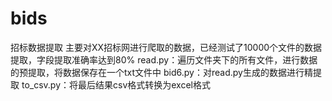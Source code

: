 # bids
招标数据提取
主要对XX招标网进行爬取的数据，已经测试了10000个文件的数据提取，字段提取准确率达到80%
read.py：遍历文件夹下的所有文件，进行数据的预提取，将数据保存在一个txt文件中
bid6.py：对read.py生成的数据进行精提取
to_csv.py：将最后结果csv格式转换为excel格式
